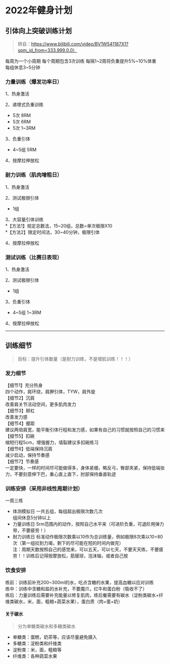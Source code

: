 # 2022年健身计划   

## 引体向上突破训练计划

> 转自：https://www.bilibili.com/video/BV1W541187X1?spm_id_from=333.999.0.0）

每周为一个小周期
每个周期包含3次训练
每隔1~2周将负重提升5%~10%体重   
每组休息3~5分钟  

### 力量训练（爆发功率日）
1、热身激活  

2、递增式负重训练     
* 5次 8RM     
* 5次 6RM       
* 5次 1~3RM      

3、负重引体  
* 4~5组 5RM      

4、按摩拉伸放松    

### 耐力训练（肌肉增粗日）
1、热身激活        

2、测试极限引体    
* 1组 

3、大容量引体训练      
*【方法1】规定总数法，15~20组，总数=单次极限X10      
*【方法2】限定时间法，30~40分钟，极限引体      

4、按摩拉伸放松   

### 测试训练（比赛日表现）
1、热身激活 
 
2、测试极限引体  
* 1组    

3、负重引体
* 4~5组 1~3RM       

4、按摩拉伸放松 

---  

## 训练细节
> 目标：提升引体数量（是耐力训练，不是增肌训练！！！）

### 发力细节
【细节1】充分热身  
四个动作，肩环绕，肩胛引体，TYW，肩外旋  
【细节2】沉肩  
改善肩关节活动空间，更多肌肉发力  
【细节3】掰杠  
改善发力感  
【细节4】握距  
建议两倍肩宽，能平衡引体行程和发力感，如果有自己的习惯就按照自己的习惯来  
【细节5】扣碗  
缩短行程5cm，增强握力，墙裂建议多扣碗练习  
【细节6】低端保持沉肩  
减少启动，保持节奏感  
【细节7】节奏感  
一定要快，一样的时间尽可能做得多，身体紧绷，略反弓，臀部夹紧，保持低端张力，不要刻意伸下巴，重心直上直下，肘部保持垂直轨迹

### 训练安排（采用非线性周期计划）
一周三练  
* 体测模拟日 
一共五组，每组超出极限次数几次  
组间休息5分钟以上  
* 力量训练日 
5rm范围内的动作，按照自己水平来（可进阶负重，可退阶用弹力带，不要疲劳！）  
* 耐力训练日 
标准动作极限次数乘以10作为总训练量，例如极限8次乘以10=80次（第一组拉到力竭，剩下的尽可能在短的时间内做完）   
注：周期天数按照自己的感觉来，可以五天，可以七天，不要天天练，不要疲劳！！训练后记得按摩放松，筋膜球，泡沫轴，或者自己按  

### 饮食安排
练前：训练前补充200~300ml的水，吃点含糖的水果，提高血糖以应对训练  
练中：训练中含糖和盐的水补充，不要魔爪，红牛和蛋白粉（吸收不了）  
练后：力量训练后需要补充能量以修复肌肉，练后餐需要有碳水（淀粉类碳水+纤维类碳水，米，面，粗粮+蔬菜水果），蛋白质（肉+蛋+奶）  

#### 关于碳水
> 分为单糖类碳水和多糖类碳水  
* 单糖类：蛋糕，奶茶等，应该尽量避免摄入  
* 多糖类：淀粉类和纤维类  
* 淀粉类：米，面，粗粮等  
* 纤维类：各种蔬菜水果  